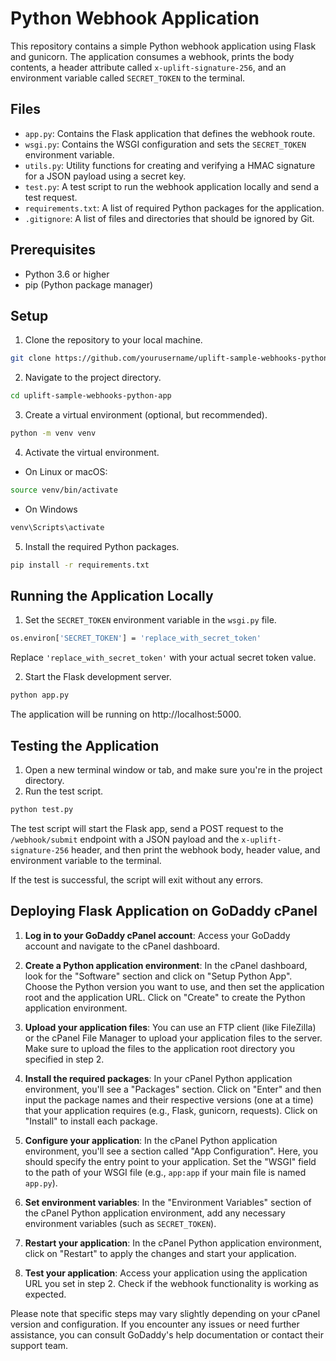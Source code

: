 # Python Webhook Application

This repository contains a simple Python webhook application using Flask and gunicorn. The application consumes a webhook, prints the body contents, a header attribute called `x-uplift-signature-256`, and an environment variable called `SECRET_TOKEN` to the terminal.

## Files

- `app.py`: Contains the Flask application that defines the webhook route.
- `wsgi.py`: Contains the WSGI configuration and sets the `SECRET_TOKEN` environment variable.
- `utils.py`: Utility functions for creating and verifying a HMAC signature for a JSON payload using a secret key.
- `test.py`: A test script to run the webhook application locally and send a test request.
- `requirements.txt`: A list of required Python packages for the application.
- `.gitignore`: A list of files and directories that should be ignored by Git.

## Prerequisites

- Python 3.6 or higher
- pip (Python package manager)

## Setup

1. Clone the repository to your local machine.

```bash
git clone https://github.com/yourusername/uplift-sample-webhooks-python-app.git
```

2. Navigate to the project directory.

```bash
cd uplift-sample-webhooks-python-app
```
3. Create a virtual environment (optional, but recommended).

```bash
python -m venv venv
```

4. Activate the virtual environment.

* On Linux or macOS:

```bash
source venv/bin/activate
```

* On Windows

```bash
venv\Scripts\activate
```

5. Install the required Python packages.

```bash
pip install -r requirements.txt

```

## Running the Application Locally

1. Set the `SECRET_TOKEN` environment variable in the `wsgi.py` file.

```bash
os.environ['SECRET_TOKEN'] = 'replace_with_secret_token'
```

Replace `'replace_with_secret_token'` with your actual secret token value. 

2. Start the Flask development server.
```bash
python app.py
```

The application will be running on http://localhost:5000.

## Testing the Application

1. Open a new terminal window or tab, and make sure you're in the project directory.
2. Run the test script.

```bash
python test.py
```

The test script will start the Flask app, send a POST request to the `/webhook/submit` endpoint with a JSON payload and the `x-uplift-signature-256` header, and then print the webhook body, header value, and environment variable to the terminal.

If the test is successful, the script will exit without any errors.

## Deploying Flask Application on GoDaddy cPanel

1. **Log in to your GoDaddy cPanel account**: Access your GoDaddy account and navigate to the cPanel dashboard.

2. **Create a Python application environment**: In the cPanel dashboard, look for the "Software" section and click on "Setup Python App". Choose the Python version you want to use, and then set the application root and the application URL. Click on "Create" to create the Python application environment.

3. **Upload your application files**: You can use an FTP client (like FileZilla) or the cPanel File Manager to upload your application files to the server. Make sure to upload the files to the application root directory you specified in step 2.

4. **Install the required packages**: In your cPanel Python application environment, you'll see a "Packages" section. Click on "Enter" and then input the package names and their respective versions (one at a time) that your application requires (e.g., Flask, gunicorn, requests). Click on "Install" to install each package.

5. **Configure your application**: In the cPanel Python application environment, you'll see a section called "App Configuration". Here, you should specify the entry point to your application. Set the "WSGI" field to the path of your WSGI file (e.g., `app:app` if your main file is named `app.py`).

6. **Set environment variables**: In the "Environment Variables" section of the cPanel Python application environment, add any necessary environment variables (such as `SECRET_TOKEN`).

7. **Restart your application**: In the cPanel Python application environment, click on "Restart" to apply the changes and start your application.

8. **Test your application**: Access your application using the application URL you set in step 2. Check if the webhook functionality is working as expected.

Please note that specific steps may vary slightly depending on your cPanel version and configuration. If you encounter any issues or need further assistance, you can consult GoDaddy's help documentation or contact their support team.
